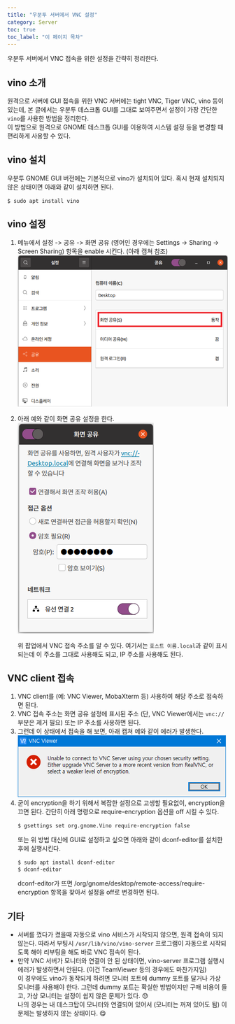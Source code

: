 ```yaml
---
title: "우분투 서버에서 VNC 설정"
category: Server
toc: true
toc_label: "이 페이지 목차"
---
```


우분투 서버에서 VNC 접속을 위한 설정을 간략히 정리한다.

## vino 소개
원격으로 서버에 GUI 접속을 위한 VNC 서버에는 tight VNC, Tiger VNC, vino 등이 있는데, 본 글에서는 우분투 데스크톱 GUI를 그대로 보여주면서 설정이 가장 간단한 `vino`를 사용한 방법을 정리한다.  
이 방법으로 원격으로 GNOME 데스크톱 GUI를 이용하여 시스템 설정 등을 변경할 때 편리하게 사용할 수 있다.

## vino 설치
우분투 GNOME GUI 버전에는 기본적으로 vino가 설치되어 있다. 혹시 현재 설치되지 않은 상태이면 아래와 같이 설치하면 된다.
```shell
$ sudo apt install vino
```

## vino 설정
1. 메뉴에서 설정 -> 공유 -> 화면 공유 (영어인 경우에는 Settings -> Sharing -> Screen Sharing) 항목을 enable 시킨다. (아래 캡쳐 참조)  
![](/assets/images/sharing_setting.png)
1. 아래 예와 같이 화면 공유 설정을 한다.  
![](/assets/images/sharing_setting_example.png)

   위 팝업에서 VNC 접속 주소를 알 수 있다. 여기서는 `호스트 이름.local`과 같이 표시되는데 이 주소를 그대로 사용해도 되고, IP 주소를 사용해도 된다.

## VNC client 접속
1. VNC client를 (예: VNC Viewer, MobaXterm 등) 사용하여 해당 주소로 접속하면 된다.
1. VNC 접속 주소는 화면 공유 설정에 표시된 주소 (단, VNC Viewer에서는 `vnc://` 부분은 제거 필요) 또는 IP 주소를 사용하면 된다.
1. 그런데 이 상태에서 접속을 해 보면, 아래 캡쳐 예와 같이 에러가 발생한다.
![](/assets/images/vnc_error.png)
1. 굳이 encryption을 하기 위해서 복잡한 설정으로 고생할 필요없이, encryption을 끄면 된다. 간단히 아래 명령으로 require-encryption 옵션을 off 시킬 수 있다.
   ```shell
   $ gsettings set org.gnome.Vino require-encryption false
   ```
   또는 위 방법 대신에 GUI로 설정하고 싶으면 아래와 같이 dconf-editor를 설치한 후에 실행시킨다.
   ```shell
   $ sudo apt install dconf-editor
   $ dconf-editor
   ```
   dconf-editor가 뜨면 /org/gnome/desktop/remote-access/require-encryption 항목을 찾아서 설정을 off로 변경하면 된다.

## 기타
- 서버를 껐다가 켰을때 자동으로 vino 서비스가 시작되지 않으면, 원격 접속이 되지 않는다. 따라서 부팅시 `/usr/lib/vino/vino-server` 프로그램이 자동으로 시작되도록 해야 리부팅을 해도 바로 VNC 접속이 된다.
- 만약 VNC 서버가 모니터와 연결이 안 된 상태이면, vino-server 프로그램 실행시 에러가 발생하면서 안된다. (이건 TeamViewer 등의 경우에도 마찬가지임)  
이 경우에도 vino가 동작되게 하려면 모니터 포트에 dummy 포트를 달거나 가상 모니터를 사용해야 한다. 그런데 dummy 포트는 확실한 방법이지만 구매 비용이 들고, 가상 모니터는 설정이 쉽지 않은 문제가 있다. 😓  
나의 경우는 내 데스크탑이 모니터와 연결되어 있어서 (모니터는 꺼져 있어도 됨) 이 문제는 발생하지 않는 상태이다. 😋
